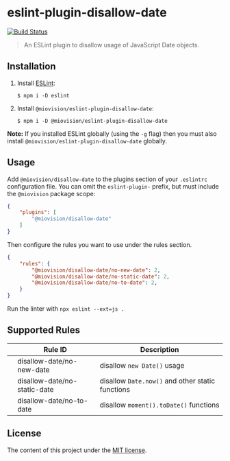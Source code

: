 # eslint-plugin-disallow-date

[![Build Status](https://travis-ci.org/github/miovision.svg?branch=master)](https://travis-ci.org/github/miovision)

>   An ESLint plugin to disallow usage of JavaScript Date objects.

## Installation

1.  Install [ESLint](http://eslint.org):

    ```
    $ npm i -D eslint
    ```

2.  Install `@miovision/eslint-plugin-disallow-date`:

    ```
    $ npm i -D @miovision/eslint-plugin-disallow-date
    ```

**Note:**
If you installed ESLint globally (using the `-g` flag) then you must also
install `@miovision/eslint-plugin-disallow-date` globally.

## Usage

Add `@miovision/disallow-date` to the plugins section of your `.eslintrc`
configuration file. You can omit the `eslint-plugin-` prefix, but must include
the `@miovision` package scope:

```json
{
    "plugins": [
        "@miovision/disallow-date"
    ]
}
```

Then configure the rules you want to use under the rules section.

```json
{
    "rules": {
        "@miovision/disallow-date/no-new-date": 2,
        "@miovision/disallow-date/no-static-date": 2,
        "@miovision/disallow-date/no-to-date": 2,
    }
}
```

Run the linter with `npx eslint --ext=js .`

## Supported Rules

|   | Rule ID                      | Description                                      |
|---|------------------------------|--------------------------------------------------|
|   | disallow-date/no-new-date    | disallow `new Date()` usage                      |
|   | disallow-date/no-static-date | disallow `Date.now()` and other static functions |
|   | disallow-date/no-to-date     | disallow `moment().toDate()` functions           |

## License

The content of this project under the [MIT license](http://opensource.org/licenses/mit-license.php).
